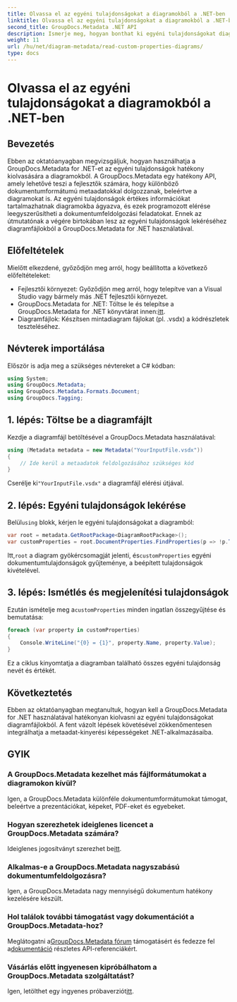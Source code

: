 ```yaml
---
title: Olvassa el az egyéni tulajdonságokat a diagramokból a .NET-ben
linktitle: Olvassa el az egyéni tulajdonságokat a diagramokból a .NET-ben
second_title: GroupDocs.Metadata .NET API
description: Ismerje meg, hogyan bonthat ki egyéni tulajdonságokat diagramfájlokból a .NET-ben a GroupDocs.Metadata használatával. Egyszerű, lépésről lépésre mutató útmutató fejlesztőknek.
weight: 11
url: /hu/net/diagram-metadata/read-custom-properties-diagrams/
type: docs
---
```

# Olvassa el az egyéni tulajdonságokat a diagramokból a .NET-ben

## Bevezetés
Ebben az oktatóanyagban megvizsgáljuk, hogyan használhatja a GroupDocs.Metadata for .NET-et az egyéni tulajdonságok hatékony kiolvasására a diagramokból. A GroupDocs.Metadata egy hatékony API, amely lehetővé teszi a fejlesztők számára, hogy különböző dokumentumformátumú metaadatokkal dolgozzanak, beleértve a diagramokat is. Az egyéni tulajdonságok értékes információkat tartalmazhatnak diagramokba ágyazva, és ezek programozott elérése leegyszerűsítheti a dokumentumfeldolgozási feladatokat. Ennek az útmutatónak a végére birtokában lesz az egyéni tulajdonságok lekéréséhez diagramfájlokból a GroupDocs.Metadata for .NET használatával.
## Előfeltételek
Mielőtt elkezdené, győződjön meg arról, hogy beállította a következő előfeltételeket:
- Fejlesztői környezet: Győződjön meg arról, hogy telepítve van a Visual Studio vagy bármely más .NET fejlesztői környezet.
-  GroupDocs.Metadata for .NET: Töltse le és telepítse a GroupDocs.Metadata for .NET könyvtárat innen:[itt](https://releases.groupdocs.com/metadata/net/).
- Diagramfájlok: Készítsen mintadiagram fájlokat (pl. .vsdx) a kódrészletek teszteléséhez.

## Névterek importálása
Először is adja meg a szükséges névtereket a C# kódban:
```csharp
using System;
using GroupDocs.Metadata;
using GroupDocs.Metadata.Formats.Document;
using GroupDocs.Tagging;
```
## 1. lépés: Töltse be a diagramfájlt
Kezdje a diagramfájl betöltésével a GroupDocs.Metadata használatával:
```csharp
using (Metadata metadata = new Metadata("YourInputFile.vsdx"))
{
    // Ide kerül a metaadatok feldolgozásához szükséges kód
}
```
 Cserélje ki`"YourInputFile.vsdx"` a diagramfájl elérési útjával.
## 2. lépés: Egyéni tulajdonságok lekérése
 Belül`using` blokk, kérjen le egyéni tulajdonságokat a diagramból:
```csharp
var root = metadata.GetRootPackage<DiagramRootPackage>();
var customProperties = root.DocumentProperties.FindProperties(p => !p.Tags.Contains(Tags.Document.BuiltIn));
```
 Itt,`root` a diagram gyökércsomagját jelenti, és`customProperties` egyéni dokumentumtulajdonságok gyűjteménye, a beépített tulajdonságok kivételével.
## 3. lépés: Ismétlés és megjelenítési tulajdonságok
 Ezután ismételje meg a`customProperties` minden ingatlan összegyűjtése és bemutatása:
```csharp
foreach (var property in customProperties)
{
    Console.WriteLine("{0} = {1}", property.Name, property.Value);
}
```
Ez a ciklus kinyomtatja a diagramban található összes egyéni tulajdonság nevét és értékét.

## Következtetés
Ebben az oktatóanyagban megtanultuk, hogyan kell a GroupDocs.Metadata for .NET használatával hatékonyan kiolvasni az egyéni tulajdonságokat diagramfájlokból. A fent vázolt lépések követésével zökkenőmentesen integrálhatja a metaadat-kinyerési képességeket .NET-alkalmazásaiba.

## GYIK
### A GroupDocs.Metadata kezelhet más fájlformátumokat a diagramokon kívül?
Igen, a GroupDocs.Metadata különféle dokumentumformátumokat támogat, beleértve a prezentációkat, képeket, PDF-eket és egyebeket.
### Hogyan szerezhetek ideiglenes licencet a GroupDocs.Metadata számára?
 Ideiglenes jogosítványt szerezhet be[itt](https://purchase.groupdocs.com/temporary-license/).
### Alkalmas-e a GroupDocs.Metadata nagyszabású dokumentumfeldolgozásra?
Igen, a GroupDocs.Metadata nagy mennyiségű dokumentum hatékony kezelésére készült.
### Hol találok további támogatást vagy dokumentációt a GroupDocs.Metadata-hoz?
 Meglátogatni a[GroupDocs.Metadata fórum](https://forum.groupdocs.com/c/metadata/14) támogatásért és fedezze fel a[dokumentáció](https://tutorials.groupdocs.com/metadata/net/) részletes API-referenciákért.
### Vásárlás előtt ingyenesen kipróbálhatom a GroupDocs.Metadata szolgáltatást?
 Igen, letölthet egy ingyenes próbaverziót[itt](https://releases.groupdocs.com/).